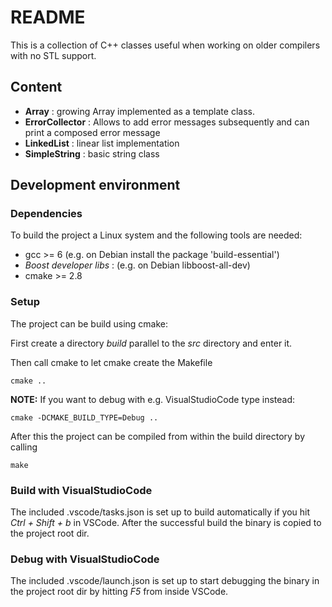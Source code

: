 # README #

This is a collection of C++ classes useful when working on older 
compilers with no STL support.


## Content ##
* **Array** : growing Array implemented as a template class.
* **ErrorCollector** : Allows to add error messages subsequently and can
                       print a composed error message
* **LinkedList** : linear list implementation
* **SimpleString** : basic string class

## Development environment
### Dependencies
To build the project a Linux system and the following tools are needed:
- gcc >= 6 (e.g. on Debian install the package 'build-essential')
- *Boost developer libs* : (e.g. on Debian libboost-all-dev)
- cmake >= 2.8

### Setup
The project can be build using cmake:

First create a directory *build* parallel to the *src* directory and 
enter it.

Then call cmake to let cmake create the Makefile

    cmake ..

**NOTE:** If you want to debug with e.g. VisualStudioCode type instead:

    cmake -DCMAKE_BUILD_TYPE=Debug ..

After this the project can be compiled from within the build directory 
by calling

    make

### Build with VisualStudioCode

The included .vscode/tasks.json is set up to build automatically if you
hit *Ctrl + Shift + b* in VSCode. After the successful build the binary 
is copied to the project root dir.

### Debug with VisualStudioCode

The included .vscode/launch.json is set up to start debugging the binary
in the project root dir by hitting *F5* from inside VSCode.
